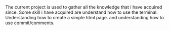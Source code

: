 The current project is used to gather all the knowledge that i have acquired since.
Some skill i have acquired are understand how to use the terminal.
Understanding how to create a simple html page.
and understanding how to use commit/comments.